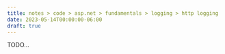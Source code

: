```yaml
---
title: notes > code > asp.net > fundamentals > logging > http logging
date: 2023-05-14T00:00:00-06:00
draft: true
---
```


TODO...

